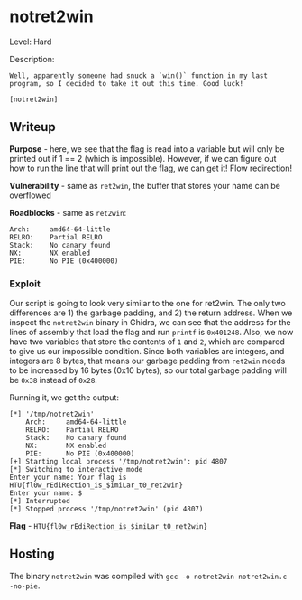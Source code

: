 # notret2win

Level: Hard

Description:

```
Well, apparently someone had snuck a `win()` function in my last program, so I decided to take it out this time. Good luck!

[notret2win]
```

## Writeup

**Purpose** - here, we see that the flag is read into a variable but will only be printed out if 1 == 2 (which is impossible). However, if we can figure out how to run the line that will print out the flag, we can get it! Flow redirection!

**Vulnerability** - same as `ret2win`, the buffer that stores your name can be overflowed

**Roadblocks** - same as `ret2win`:

```
Arch:     amd64-64-little
RELRO:    Partial RELRO
Stack:    No canary found
NX:       NX enabled
PIE:      No PIE (0x400000)
```

### Exploit

Our script is going to look very similar to the one for ret2win. The only two differences are 1) the garbage padding, and 2) the return address. When we inspect the `notret2win` binary in Ghidra, we can see that the address for the lines of assembly that load the flag and run `printf` is `0x401248`. Also, we now have two variables that store the contents of `1` and `2`, which are compared to give us our impossible condition. Since both variables are integers, and integers are 8 bytes, that means our garbage padding from `ret2win` needs to be increased by 16 bytes (0x10 bytes), so our total garbage padding will be `0x38` instead of `0x28`.

Running it, we get the output:

```
[*] '/tmp/notret2win'
    Arch:     amd64-64-little
    RELRO:    Partial RELRO
    Stack:    No canary found
    NX:       NX enabled
    PIE:      No PIE (0x400000)
[+] Starting local process '/tmp/notret2win': pid 4807
[*] Switching to interactive mode
Enter your name: Your flag is HTU{fl0w_rEdiRection_is_$imiLar_t0_ret2win}
Enter your name: $
[*] Interrupted
[*] Stopped process '/tmp/notret2win' (pid 4807)
```

**Flag** - `HTU{fl0w_rEdiRection_is_$imiLar_t0_ret2win}`

## Hosting

The binary `notret2win` was compiled with `gcc -o notret2win notret2win.c -no-pie`.
